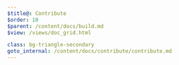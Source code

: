 ```yaml
---
$title@: Contribute
$order: 10
$parent: /content/docs/build.md
$view: /views/doc_grid.html

class: bg-triangle-secondary
goto_internal: /content/docs/contribute/contribute.md
---
```

